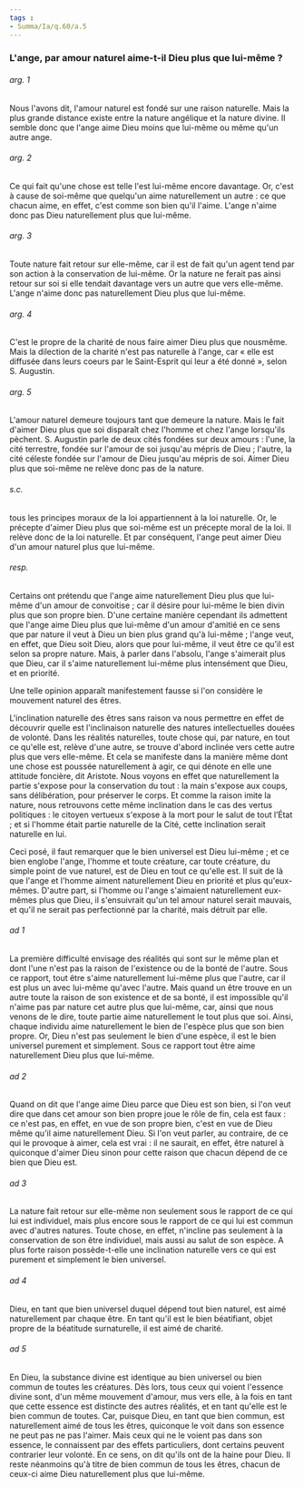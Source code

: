 ```yaml
---
tags : 
- Summa/Ia/q.60/a.5
---
```


### L'ange, par amour naturel aime-t-il Dieu plus que lui-même ?

###### arg. 1
Nous l'avons dit, l'amour naturel est fondé sur une raison naturelle. Mais la plus grande distance existe entre la nature angélique et la nature divine. Il semble donc que l'ange aime Dieu moins que lui-même ou même qu'un autre ange. 

###### arg. 2
Ce qui fait qu'une chose est telle l'est lui-même encore davantage. Or, c'est à cause de soi-même que quelqu'un aime naturellement un autre : ce que chacun aime, en effet, c'est comme son bien qu'il l'aime. L'ange n'aime donc pas Dieu naturellement plus que lui-même. 

###### arg. 3
Toute nature fait retour sur elle-même, car il est de fait qu'un agent tend par son action à la conservation de lui-même. Or la nature ne ferait pas ainsi retour sur soi si elle tendait davantage vers un autre que vers elle-même. L'ange n'aime donc pas naturellement Dieu plus que lui-même. 

###### arg. 4
C'est le propre de la charité de nous faire aimer Dieu plus que nousmême. Mais la dilection de la charité n'est pas naturelle à l'ange, car « elle est diffusée dans leurs coeurs par le Saint-Esprit qui leur a été donné », selon S. Augustin. 

###### arg. 5
L'amour naturel demeure toujours tant que demeure la nature. Mais le fait d'aimer Dieu plus que soi disparaît chez l'homme et chez l'ange lorsqu'ils pèchent. S. Augustin parle de deux cités fondées sur deux amours : l'une, la cité terrestre, fondée sur l'amour de soi jusqu'au mépris de Dieu ; l'autre, la cité céleste fondée sur l'amour de Dieu jusqu'au mépris de soi. Aimer Dieu plus que soi-même ne relève donc pas de la nature. 

###### s.c.
tous les principes moraux de la loi appartiennent à la loi naturelle. Or, le précepte d'aimer Dieu plus que soi-même est un précepte moral de la loi. Il relève donc de la loi naturelle. Et par conséquent, l'ange peut aimer Dieu d'un amour naturel plus que lui-même. 

###### resp.
Certains ont prétendu que l'ange aime naturellement Dieu plus que lui-même d'un amour de convoitise ; car il désire pour lui-même le bien divin plus que son propre bien. D'une certaine manière cependant ils admettent que l'ange aime Dieu plus que lui-même d'un amour d'amitié en ce sens que par nature il veut à Dieu un bien plus grand qu'à lui-même ; l'ange veut, en effet, que Dieu soit Dieu, alors que pour lui-même, il veut être ce qu'il est selon sa propre nature. Mais, à parler dans l'absolu, l'ange s'aimerait plus que Dieu, car il s'aime naturellement lui-même plus intensément que Dieu, et en priorité. 

Une telle opinion apparaît manifestement fausse si l'on considère le mouvement naturel des êtres. 

L'inclination naturelle des êtres sans raison va nous permettre en effet de découvrir quelle est l'inclinaison naturelle des natures intellectuelles douées de volonté. Dans les réalités naturelles, toute chose qui, par nature, en tout ce qu'elle est, relève d'une autre, se trouve d'abord inclinée vers cette autre plus que vers elle-même. Et cela se manifeste dans la manière même dont une chose est poussée naturellement à agir, ce qui dénote en elle une attitude foncière, dit Aristote. Nous voyons en effet que naturellement la partie s'expose pour la conservation du tout : la main s'expose aux coups, sans délibération, pour préserver le corps. Et comme la raison imite la nature, nous retrouvons cette même inclination dans le cas des vertus politiques : le citoyen vertueux s'expose à la mort pour le salut de tout l’État ; et si l'homme était partie naturelle de la Cité, cette inclination serait naturelle en lui. 

Ceci posé, il faut remarquer que le bien universel est Dieu lui-même ; et ce bien englobe l'ange, l'homme et toute créature, car toute créature, du simple point de vue naturel, est de Dieu en tout ce qu'elle est. Il suit de là que l'ange et l'homme aiment naturellement Dieu en priorité et plus qu'eux-mêmes. D'autre part, si l'homme ou l'ange s'aimaient naturellement eux-mêmes plus que Dieu, il s'ensuivrait qu'un tel amour naturel serait mauvais, et qu'il ne serait pas perfectionné par la charité, mais détruit par elle. 

###### ad 1
La première difficulté envisage des réalités qui sont sur le même plan et dont l'une n'est pas la raison de l'existence ou de la bonté de l'autre. Sous ce rapport, tout être s'aime naturellement lui-même plus que l'autre, car il est plus un avec lui-même qu'avec l'autre. Mais quand un être trouve en un autre toute la raison de son existence et de sa bonté, il est impossible qu'il n'aime pas par nature cet autre plus que lui-même, car, ainsi que nous venons de le dire, toute partie aime naturellement le tout plus que soi. Ainsi, chaque individu aime naturellement le bien de l'espèce plus que son bien propre. Or, Dieu n'est pas seulement le bien d'une espèce, il est le bien universel purement et simplement. Sous ce rapport tout être aime naturellement Dieu plus que lui-même. 

###### ad 2
Quand on dit que l'ange aime Dieu parce que Dieu est son bien, si l'on veut dire que dans cet amour son bien propre joue le rôle de fin, cela est faux : ce n'est pas, en effet, en vue de son propre bien, c'est en vue de Dieu même qu'il aime naturellement Dieu. Si l'on veut parler, au contraire, de ce qui le provoque à aimer, cela est vrai : il ne saurait, en effet, être naturel à quiconque d'aimer Dieu sinon pour cette raison que chacun dépend de ce bien que Dieu est. 

###### ad 3
La nature fait retour sur elle-même non seulement sous le rapport de ce qui lui est individuel, mais plus encore sous le rapport de ce qui lui est commun avec d'autres natures. Toute chose, en effet, n'incline pas seulement à la conservation de son être individuel, mais aussi au salut de son espèce. A plus forte raison possède-t-elle une inclination naturelle vers ce qui est purement et simplement le bien universel. 

###### ad 4
Dieu, en tant que bien universel duquel dépend tout bien naturel, est aimé naturellement par chaque être. En tant qu'il est le bien béatifiant, objet propre de la béatitude surnaturelle, il est aimé de charité. 

###### ad 5
En Dieu, la substance divine est identique au bien universel ou bien commun de toutes les créatures. Dès lors, tous ceux qui voient l'essence divine sont, d'un même mouvement d'amour, mus vers elle, à la fois en tant que cette essence est distincte des autres réalités, et en tant qu'elle est le bien commun de toutes. Car, puisque Dieu, en tant que bien commun, est naturellement aimé de tous les êtres, quiconque le voit dans son essence ne peut pas ne pas l'aimer. Mais ceux qui ne le voient pas dans son essence, le connaissent par des effets particuliers, dont certains peuvent contrarier leur volonté. En ce sens, on dit qu'ils ont de la haine pour Dieu. Il reste néanmoins qu'à titre de bien commun de tous les êtres, chacun de ceux-ci aime Dieu naturellement plus que lui-même. 




